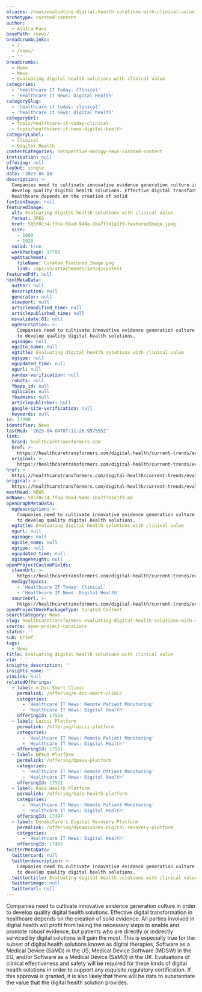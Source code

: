 ```yaml
---
aliases: /news/evaluating-digital-health-solutions-with-clinical-value
archetype: curated-content
author:
  - Athira Ravi
basePath: /news/
breadcrumbLinks:
  - /
  - /news/
  - ''
breadcrumbs:
  - Home
  - News
  - Evaluating digital health solutions with clinical value
categories:
  - 'Healthcare IT Today: Clinical'
  - 'Healthcare IT News: Digital Health'
categorySlug:
  - 'healthcare it today: clinical'
  - 'healthcare it news: digital health'
categoryUrl:
  - topic/healthcare-it-today-clinical
  - topic/healthcare-it-news-digital-health
categoryLabel:
  - Clinical
  - Digital Health
contentCategories: netspective-medigy-news-curated-content
institution: null
offering: null
layOut: single
date: '2023-04-04'
description: >-
  Companies need to cultivate innovative evidence generation culture in order to
  develop quality digital health solutions. Effective digital transformation in
  healthcare depends on the creation of solid
favIconImage: null
featuredImage:
  alt: Evaluating digital health solutions with clinical value
  format: JPEG
  href: 585f0c34-ffba-56ad-948e-1ba7f7e1e1f9-featuredImage.jpeg
  size:
    - 1080
    - 1920
  valid: true
  workPackage: 17700
  wpAttachment:
    fileName: Curated_Featured_Image.png
    link: /api/v3/attachments/32924/content
featuredPdf: null
htmlMetaData:
  author: null
  description: null
  generator: null
  viewport: null
  articlemodified_time: null
  articlepublished_time: null
  msvalidate.01: null
  ogdescription: >-
    Companies need to cultivate innovative evidence generation culture in order
    to develop quality digital health solutions.
  ogimage: null
  ogsite_name: null
  ogtitle: Evaluating digital health solutions with clinical value
  ogtype: null
  ogupdated_time: null
  ogurl: null
  yandex-verification: null
  robots: null
  fbapp_id: null
  oglocale: null
  fbadmins: null
  articlepublisher: null
  google-site-verification: null
  keywords: null
id: 17700
identifier: News
lastMod: '2023-04-04T07:11:26.957555Z'
link:
  brand: healthcaretransformers.com
  href: >-
    https://healthcaretransformers.com/digital-health/current-trends/evaluating-digital-health-solutions-clinical-value/
  original: >-
    https://healthcaretransformers.com/digital-health/current-trends/evaluating-digital-health-solutions-clinical-value/
href: >-
  https://healthcaretransformers.com/digital-health/current-trends/evaluating-digital-health-solutions-clinical-value/
original: >-
  https://healthcaretransformers.com/digital-health/current-trends/evaluating-digital-health-solutions-clinical-value/
mastHead: NEWS
mdName: 585f0c34-ffba-56ad-948e-1ba7f7e1e1f9.md
openGraphMetaData:
  ogdescription: >-
    Companies need to cultivate innovative evidence generation culture in order
    to develop quality digital health solutions.
  ogtitle: Evaluating digital health solutions with clinical value
  ogurl: null
  ogimage: null
  ogsite_name: null
  ogtype: null
  ogupdated_time: null
  ogimageheight: null
openProjectCustomFields:
  cleanUrl: >-
    https://healthcaretransformers.com/digital-health/current-trends/evaluating-digital-health-solutions-clinical-value/
  medigyTopics:
    - 'Healthcare IT Today: Clinical'
    - 'Healthcare IT News: Digital Health'
  sourceUrl: >-
    https://healthcaretransformers.com/digital-health/current-trends/evaluating-digital-health-solutions-clinical-value/
openProjectWorkPackageType: Curated Content
searchCategory: News
slug: healthcaretransformers-evaluating-digital-health-solutions-with-clinical-value
source: open-project-curations
status: ''
sub: brief
tags:
  - News
title: Evaluating digital health solutions with clinical value
via: ' '
insights_description: ''
insights_name: ''
viaLink: null
relatedOfferings:
  - label: m.Doc Smart Clinic
    permalink: /offering/m-doc-smart-clinic
    categories:
      - 'Healthcare IT News: Remote Patient Monitoring'
      - 'Healthcare IT News: Digital Health'
    offeringId: 17554
  - label: Luscii Platform
    permalink: /offering/luscii-platform
    categories:
      - 'Healthcare IT News: Remote Patient Monitoring'
      - 'Healthcare IT News: Digital Health'
    offeringId: 17551
  - label: BPAUS Platform
    permalink: /offering/bpaus-platform
    categories:
      - 'Healthcare IT News: Remote Patient Monitoring'
      - 'Healthcare IT News: Digital Health'
    offeringId: 17521
  - label: Kaia Health Platform
    permalink: /offering/kaia-health-platform
    categories:
      - 'Healthcare IT News: Remote Patient Monitoring'
      - 'Healthcare IT News: Digital Health'
    offeringId: 17497
  - label: DynamiCare's Digital Recovery Platform
    permalink: /offering/dynamicares-digital-recovery-platform
    categories:
      - 'Healthcare IT News: Digital Health'
    offeringId: 17465
twitterMetaData:
  twittercard: null
  twitterdescription: >-
    Companies need to cultivate innovative evidence generation culture in order
    to develop quality digital health solutions.
  twittertitle: Evaluating digital health solutions with clinical value
  twitterimage: null
  twitterurl: null
---
```

<p>Companies need to cultivate innovative evidence generation culture in order to develop quality digital health solutions. Effective digital transformation in healthcare depends on the creation of solid evidence. All parties involved in digital health will profit from taking the necessary steps to enable and promote robust evidence, but patients who are directly or indirectly serviced by digital solutions will gain the most. This is especially true for the subset of digital health solutions known as digital therapies, Software as a Medical Device (SaMD) in the US, Medical Device Software (MDSW) in the EU, and/or Software as a Medical Device (SaMD) in the UK. Evaluations of clinical effectiveness and safety will be required for these kinds of digital health solutions in order to support any requisite regulatory certification. If this approval is granted, it is also likely that there will be data to substantiate the value that the digital health solution provides.</p>